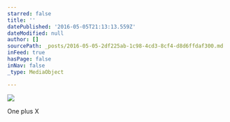 ```yaml
---
starred: false
title: ''
datePublished: '2016-05-05T21:13:13.559Z'
dateModified: null
author: []
sourcePath: _posts/2016-05-05-2df225ab-1c98-4cd3-8cf4-d8d6ffdaf300.md
inFeed: true
hasPage: false
inNav: false
_type: MediaObject

---
```

![](https://the-grid-user-content.s3-us-west-2.amazonaws.com/f527bef3-aec0-4585-8324-2392cce71e19.jpg)

One plus X
